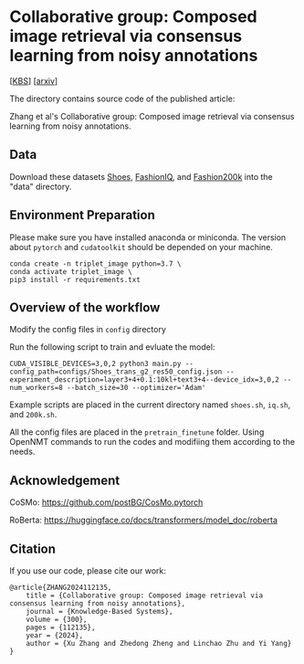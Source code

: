 # Collaborative group: Composed image retrieval via consensus learning from noisy annotations

[[KBS](https://www.sciencedirect.com/science/article/pii/S095070512400769X)] [[arxiv](https://arxiv.org/abs/2402.00086)] 

The directory contains source code of the published article:

Zhang et al's Collaborative group: Composed image retrieval via consensus learning from noisy annotations.

## Data


Download these datasets [Shoes](http://tamaraberg.com/attributesDataset/index.html), [FashionIQ](https://github.com/XiaoxiaoGuo/fashion-iq), and [Fashion200k](https://github.com/xthan/fashion-200k) into the "data" directory.

## Environment Preparation

Please make sure you have installed anaconda or miniconda. The version about `pytorch` and `cudatoolkit` should be depended on your machine.

```shell
conda create -n triplet_image python=3.7 \
conda activate triplet_image \
pip3 install -r requirements.txt
```

## Overview of the workflow

Modify the config files in `config` directory

Run the following script to train and evluate the model:

```shell
CUDA_VISIBLE_DEVICES=3,0,2 python3 main.py --config_path=configs/Shoes_trans_g2_res50_config.json --experiment_description=layer3+4+0.1:10kl+text3+4--device_idx=3,0,2 --num_workers=8 --batch_size=30 --optimizer='Adam'
```
Example scripts are placed in the current directory named `shoes.sh`, `iq.sh`, and `200k.sh`. 

All the config files are placed in the `pretrain_finetune` folder. Using OpenNMT commands to run the codes and modifiing them according to the needs.


## Acknowledgement

CoSMo: https://github.com/postBG/CosMo.pytorch

RoBerta: https://huggingface.co/docs/transformers/model_doc/roberta


## 	Citation
If you use our code, please cite our work:
```
@article{ZHANG2024112135,
    title = {Collaborative group: Composed image retrieval via consensus learning from noisy annotations},
    journal = {Knowledge-Based Systems},
    volume = {300},
    pages = {112135},
    year = {2024},
    author = {Xu Zhang and Zhedong Zheng and Linchao Zhu and Yi Yang}
}
```
